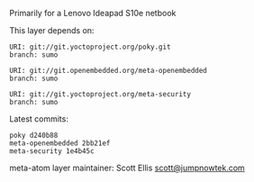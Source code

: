 Primarily for a Lenovo Ideapad S10e netbook

This layer depends on:

    URI: git://git.yoctoproject.org/poky.git
    branch: sumo

    URI: git://git.openembedded.org/meta-openembedded
    branch: sumo

    URI: git://git.yoctoproject.org/meta-security
    branch: sumo

Latest commits:

    poky d240b88
    meta-openembedded 2bb21ef
    meta-security 1e4b45c


meta-atom layer maintainer: Scott Ellis <scott@jumpnowtek.com>
